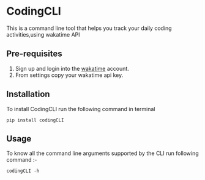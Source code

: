 # CodingCLI
This is a command line tool that helps you track your daily coding activities,using 
wakatime API 
## Pre-requisites
1. Sign up and login into the [wakatime](https://wakatime.com/signup) account.
2. From settings copy your wakatime api key.
## Installation 
To install CodingCLI run the following command in terminal 
```
pip install codingCLI

```
## Usage 
To know all the command line arguments supported by the CLI run following command :-
```
codingCLI -h

```
